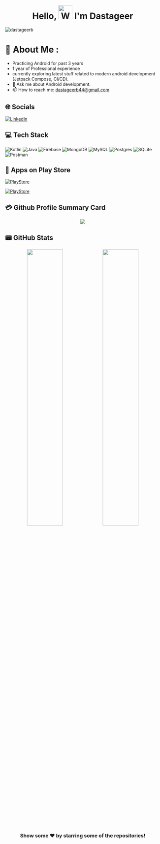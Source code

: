 <h1 align="center"> Hello, <img src="https://raw.githubusercontent.com/nixin72/nixin72/master/wave.gif" 
         alt="Waving hand animated gif"
         height="45"
         width="45" /> I'm Dastageer</h1>

<p align="left"> <img src="https://komarev.com/ghpvc/?username=dastageer&label=Views&color=blue&style=plastic&style=for-the-badge" alt="dastageerb" /> </p>

# 💫 About Me :
- Practicing Android for past 3 years
- 1 year of Professional experience
- currently exploring latest stuff related to modern android development (Jetpack Compose, CI/CD).
- 💬 Ask me about Android development.
- 📫 How to reach me: dastageerb44@gmail.com

## 🌐 Socials
 [![LinkedIn](https://img.shields.io/badge/LinkedIn-0077B5?style=for-the-badge&logo=linkedin&logoColor=white)](https://linkedin.com/in/ghulamdastageerb) 

## 💻 Tech Stack 
![Kotlin](https://img.shields.io/badge/kotlin-%230095D5.svg?style=for-the-badge&logo=kotlin&logoColor=white) ![Java](https://img.shields.io/badge/java-%23ED8B00.svg?style=for-the-badge&logo=java&logoColor=white) ![Firebase](https://img.shields.io/badge/firebase-%23039BE5.svg?style=for-the-badge&logo=firebase)  ![MongoDB](https://img.shields.io/badge/MongoDB-%234ea94b.svg?style=for-the-badge&logo=mongodb&logoColor=white) ![MySQL](https://img.shields.io/badge/mysql-%2300f.svg?style=for-the-badge&logo=mysql&logoColor=white) ![Postgres](https://img.shields.io/badge/postgres-%23316192.svg?style=for-the-badge&logo=postgresql&logoColor=white) ![SQLite](https://img.shields.io/badge/sqlite-%2307405e.svg?style=for-the-badge&logo=sqlite&logoColor=white) ![Postman](https://img.shields.io/badge/Postman-FF6C37?style=for-the-badge&logo=postman&logoColor=white)


## 🛒 Apps on Play Store
[![PlayStore](https://img.shields.io/badge/Google_Play-414141?style=for-the-badge&logo=google-play&logoColor=white)](https://play.google.com/store/apps/details?id=com.qrcodescanner.barcodescanner.qrgenerator.barcodegenerator) 

[![PlayStore](https://img.shields.io/badge/Google_Play-414141?style=for-the-badge&logo=google-play&logoColor=white)](https://play.google.com/store/apps/details?id=com.backgroundremover.bgeraser.changebackgroundfree.magiceraser.whitebackground.blankbg) 



## 💳 Github Profile Summary Card
<p align="center">
  <img src="https://github-profile-summary-cards.vercel.app/api/cards/profile-details?username=dastageerb&theme=vue"/>
</p>

## 📟 GitHub Stats
<p align="center">
	<img width="48%" src="https://github-readme-stats.vercel.app/api?username=dastageerb&show_icons=true&theme=vue" />
	<img width="48%" src="http://github-readme-streak-stats.herokuapp.com/?user=dastageerb&theme=vue" />
</p>



<div align="center">

### Show some ❤️ by starring some of the repositories!

</div>
